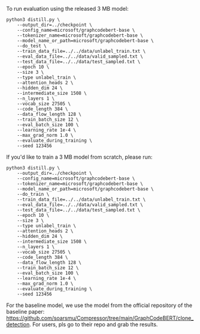 
To run evaluation using the released 3 MB model:
```
python3 distill.py \
    --output_dir=../checkpoint \
    --config_name=microsoft/graphcodebert-base \
    --tokenizer_name=microsoft/graphcodebert-base \
    --model_name_or_path=microsoft/graphcodebert-base \
    --do_test \
    --train_data_file=../../data/unlabel_train.txt \
    --eval_data_file=../../data/valid_sampled.txt \
    --test_data_file=../../data/test_sampled.txt \
    --epoch 10 \
    --size 3 \
    --type unlabel_train \
    --attention_heads 2 \
    --hidden_dim 24 \
    --intermediate_size 1508 \
    --n_layers 1 \
    --vocab_size 27505 \
    --code_length 384 \
    --data_flow_length 128 \
    --train_batch_size 12 \
    --eval_batch_size 100 \
    --learning_rate 1e-4 \
    --max_grad_norm 1.0 \
    --evaluate_during_training \
    --seed 123456
```
If you'd like to train a 3 MB model from scratch, please run:
```
python3 distill.py \
    --output_dir=../checkpoint \
    --config_name=microsoft/graphcodebert-base \
    --tokenizer_name=microsoft/graphcodebert-base \
    --model_name_or_path=microsoft/graphcodebert-base \
    --do_train \
    --train_data_file=../../data/unlabel_train.txt \
    --eval_data_file=../../data/valid_sampled.txt \
    --test_data_file=../../data/test_sampled.txt \
    --epoch 10 \
    --size 3 \
    --type unlabel_train \
    --attention_heads 2 \
    --hidden_dim 24 \
    --intermediate_size 1508 \
    --n_layers 1 \
    --vocab_size 27505 \
    --code_length 384 \
    --data_flow_length 128 \
    --train_batch_size 12 \
    --eval_batch_size 100 \
    --learning_rate 1e-4 \
    --max_grad_norm 1.0 \
    --evaluate_during_training \
    --seed 123456
```

For the baseline model, we use the model from the official repository of the baseline paper:
https://github.com/soarsmu/Compressor/tree/main/GraphCodeBERT/clone_detection. For users, pls go to their repo and grab the results.
